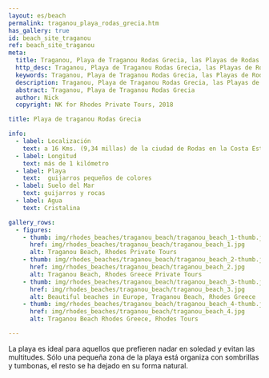 ```yaml
---
layout: es/beach
permalink: traganou_playa_rodas_grecia.htm
has_gallery: true
id: beach_site_traganou
ref: beach_site_traganou
meta:
  title: Traganou, Playa de Traganou Rodas Grecia, las Playas de Rodas Grecia
  http_desc: Traganou, Playa de Traganou Rodas Grecia, las Playas de Rodas Grecia
  keywords: Traganou, Playa de Traganou Rodas Grecia, las Playas de Rodas Grecia
  description: Traganou, Playa de Traganou Rodas Grecia, las Playas de Rodas Grecia
  abstract: Traganou, Playa de Traganou Rodas Grecia
  author: Nick
  copyright: NK for Rhodes Private Tours, 2018

title: Playa de traganou Rodas Grecia

info:
  - label: Localización
    text: a 16 Kms. (9,34 millas) de la ciudad de Rodas en la Costa Este
  - label: Longitud
    text: más de 1 kilómetro
  - label: Playa
    text:  guijarros pequeños de colores
  - label: Suelo del Mar
    text: guijarros y rocas
  - label: Agua
    text: Cristalina

gallery_rows:
  - figures:
    - thumb: img/rhodes_beaches/traganou_beach/traganou_beach_1-thumb.jpg
      href: img/rhodes_beaches/traganou_beach/traganou_beach_1.jpg
      alt: Traganou Beach, Rhodes Private Tours
    - thumb: img/rhodes_beaches/traganou_beach/traganou_beach_2-thumb.jpg
      href: img/rhodes_beaches/traganou_beach/traganou_beach_2.jpg
      alt: Traganou Beach, Rhodes Greece Private Tours
    - thumb: img/rhodes_beaches/traganou_beach/traganou_beach_3-thumb.jpg
      href: img/rhodes_beaches/traganou_beach/traganou_beach_3.jpg
      alt: Beautiful beaches in Europe, Traganou Beach, Rhodes Greece
    - thumb: img/rhodes_beaches/traganou_beach/traganou_beach_4-thumb.jpg
      href: img/rhodes_beaches/traganou_beach/traganou_beach_4.jpg
      alt: Traganou Beach Rhodes Greece, Rhodes Tours

---
```

La playa es ideal para aquellos que prefieren nadar en soledad y evitan las multitudes. Sólo una pequeña zona de la playa está organiza con sombrillas y tumbonas, el resto se ha dejado en su forma natural.
